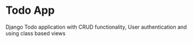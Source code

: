 # Todo App
 Django Todo application with CRUD functionality, User authentication and using class based views
